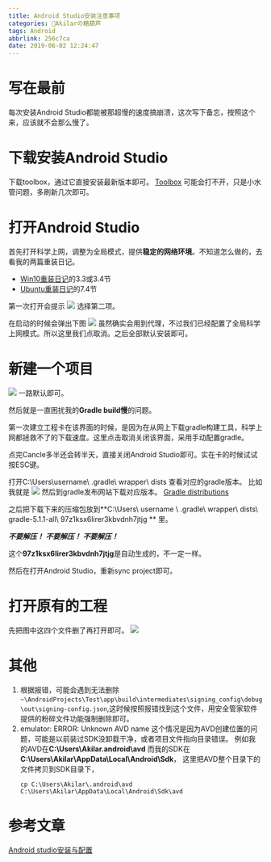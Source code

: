 ```yaml
---
title: Android Studio安装注意事项
categories: 🍡Akilarの糖葫芦
tags: Android
abbrlink: 256c7ca
date: 2019-06-02 12:24:47
---
```

# 写在最前
每次安装Android Studio都能被那超慢的速度搞崩溃，这次写下备忘，按照这个来，应该就不会那么慢了。

# 下载安装Android Studio

下载toolbox，通过它直接安装最新版本即可。
[Toolbox](https://www.jetbrains.com/toolbox/app/)
可能会打不开，只是小水管问题，多刷新几次即可。

# 打开Android Studio
首先打开科学上网，调整为全局模式，提供**稳定的网络环境**。不知道怎么做的，去看我的两篇重装日记。
- [Win10重装日记](https://akilarlxh.github.io/post/29cf4234.html)的3.3或3.4节
- [Ubuntu重装日记](https://akilarlxh.github.io/post/2f7e1a55.html)的7.4节


第一次打开会提示
![](http://akilar-1259097125.cos.ap-shanghai.myqcloud.com/Android-Studio%E4%B8%ADgradle-build%E6%85%A2%E8%A7%A3%E5%86%B3%E6%96%B9%E5%BC%8F/20190602123201095.png)
选择第二项。

在启动的时候会弹出下图
![](http://akilar-1259097125.cos.ap-shanghai.myqcloud.com/Android-Studio%E4%B8%ADgradle-build%E6%85%A2%E8%A7%A3%E5%86%B3%E6%96%B9%E5%BC%8F/20190602123257566.png)
虽然确实会用到代理，不过我们已经配置了全局科学上网模式。所以这里我们点取消。之后全部默认安装即可。

# 新建一个项目
![](http://akilar-1259097125.cos.ap-shanghai.myqcloud.com/Android-Studio%E4%B8%ADgradle-build%E6%85%A2%E8%A7%A3%E5%86%B3%E6%96%B9%E5%BC%8F/20190602124410404.png)
一路默认即可。

然后就是一直困扰我的**Gradle build慢**的问题。

第一次建立工程卡在该界面的时候，是因为在从网上下载gradle构建工具，科学上网都拯救不了的下载速度。这里点击取消关闭该界面，采用手动配置gradle。

点完Cancle多半还会转半天，直接关闭Android Studio即可。实在卡的时候试试按ESC键。

打开C:\Users\username\ .gradle\ wrapper\ dists
查看对应的gradle版本。
比如我就是
![](http://akilar-1259097125.cos.ap-shanghai.myqcloud.com/Android-Studio%E4%B8%ADgradle-build%E6%85%A2%E8%A7%A3%E5%86%B3%E6%96%B9%E5%BC%8F/20190602125502131.png)
然后到gradle发布网站下载对应版本。
[Gradle distributions](http://services.gradle.org/distributions/)

之后把下载下来的压缩包放到**C:\Users\ username \ .gradle\ wrapper\ dists\ gradle-5.1.1-all\ 97z1ksx6lirer3kbvdnh7jtjg ** 里。

***不要解压！*** ***不要解压！*** ***不要解压！***

这个**97z1ksx6lirer3kbvdnh7jtjg**是自动生成的，不一定一样。

然后在打开Android Studio，重新sync project即可。

# 打开原有的工程

先把图中这四个文件删了再打开即可。
![](http://akilar-1259097125.cos.ap-shanghai.myqcloud.com/Android-Studio%E4%B8%ADgradle-build%E6%85%A2%E8%A7%A3%E5%86%B3%E6%96%B9%E5%BC%8F/20190602125942731.png)

# 其他

1. 根据报错，可能会遇到无法删除`~\AndroidProjects\Test\app\build\intermediates\signing_config\debug\out\signing-config.json`,这时候按照报错找到这个文件，用安全管家软件提供的粉碎文件功能强制删除即可。
2. emulator: ERROR: Unknown AVD name
   这个情况是因为AVD创建位置的问题，可能是以前装过SDK没卸载干净，或者项目文件指向目录错误。
   例如我的AVD在**C:\Users\Akilar\.android\avd**
   而我的SDK在**C:\Users\Akilar\AppData\Local\Android\Sdk**，
   这里把AVD整个目录下的文件拷贝到SDK目录下，
   ```
   cp C:\Users\Akilar\.android\avd C:\Users\Akilar\AppData\Local\Android\Sdk\avd
   ```

# 参考文章

[Android studio安装与配置](https://www.cnblogs.com/xiadewang/p/7820377.html)
